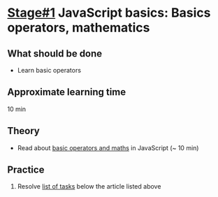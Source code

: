 # [Stage#1](../../) JavaScript basics: Basics operators, mathematics
## What should be done
- Learn basic operators

## Approximate learning time
10 min

## Theory
- Read about [basic operators and maths](https://javascript.info/operators) in JavaScript (~ 10 min)

## Practice
1. Resolve [list of tasks](https://javascript.info/operators#tasks) below the article listed above
